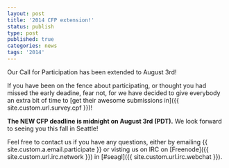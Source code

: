 ```yaml
---
layout: post
title: '2014 CFP extension!'
status: publish
type: post
published: true
categories: news
tags: '2014'
---
```


Our Call for Participation has been extended to August 3rd!

If you have been on the fence about participating, or thought you had missed
the early deadine, fear not, for we have decided to give everybody an extra bit
of time to [get their awesome submissions in]({{ site.custom.url.survey.cpf }})!

<strong>The NEW CFP deadline is midnight on August 3rd (PDT).</strong> We look
forward to seeing you this fall in Seattle!

Feel free to contact us if you have any questions, either by
emailing {{ site.custom.a.email.participate }}
or visting us on IRC on
[Freenode]({{ site.custom.url.irc.network }}) in
[#seagl]({{ site.custom.url.irc.webchat }}).
